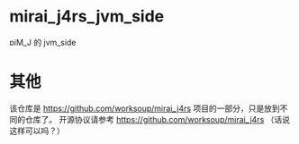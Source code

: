 # mirai_j4rs_jvm_side
ɒiM_J 的 jvm_side
# 其他
该仓库是 https://github.com/worksoup/mirai_j4rs 项目的一部分，只是放到不同的仓库了。
开源协议请参考 https://github.com/worksoup/mirai_j4rs
（话说这样可以吗？）